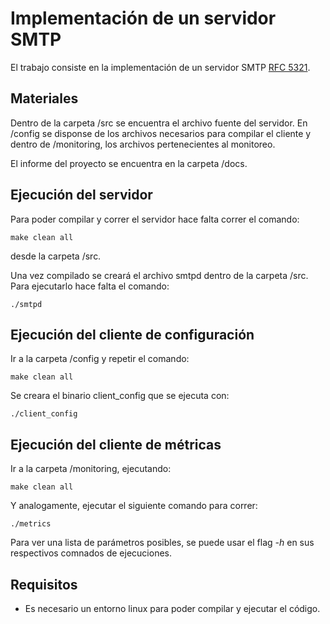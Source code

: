 # Implementación de un servidor SMTP

El trabajo consiste en la implementación de un servidor SMTP [RFC 5321](https://datatracker.ietf.org/doc/html/rfc5321).

## Materiales

Dentro de la carpeta /src se encuentra el archivo fuente del servidor.
En /config se disponse de los archivos necesarios para compilar el cliente y dentro de /monitoring, los archivos pertenecientes al monitoreo.

El informe del proyecto se encuentra en la carpeta /docs.

## Ejecución del servidor

Para poder compilar y correr el servidor hace falta correr el comando:

```
make clean all
```
desde la carpeta /src.

Una vez compilado se creará el archivo smtpd dentro de la carpeta /src. Para ejecutarlo hace falta el comando:

```
./smtpd
```

## Ejecución del cliente de configuración

Ir a la carpeta /config y repetir el comando:

```
make clean all
```

Se creara el binario client_config que se ejecuta con:

```
./client_config
```

## Ejecución del cliente de métricas

Ir a la carpeta /monitoring, ejecutando:

```
make clean all
```

Y analogamente, ejecutar el siguiente comando para correr:

```
./metrics
```

Para ver una lista de parámetros posibles, se puede usar el flag _-h_ en sus respectivos comnados de ejecuciones.

## Requisitos

- Es necesario un entorno linux para poder compilar y ejecutar el código.
